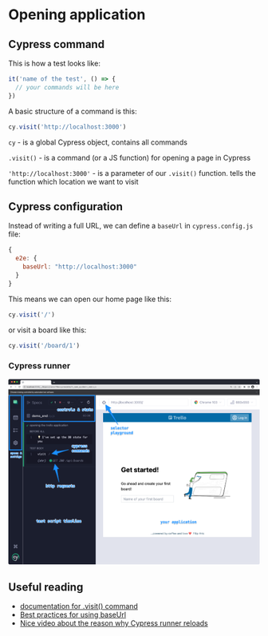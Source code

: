 
# Opening application

## Cypress command

This is how a test looks like:
```js
it('name of the test', () => {
  // your commands will be here
})
```

A basic structure of a command is this:
```js
cy.visit('http://localhost:3000')
```
`cy` - is a global Cypress object, contains all commands

`.visit()` - is a command (or a JS function) for opening a page in Cypress

`'http://localhost:3000'` - is a parameter of our `.visit()` function. tells the function which location we want to visit

## Cypress configuration
Instead of writing a full URL, we can define a `baseUrl` in `cypress.config.js` file:
```js
{
  e2e: {
    baseUrl: "http://localhost:3000"
  }
}
```
This means we can open our home page like this:
```js
cy.visit('/')
```
or visit a board like this:
```js
cy.visit('/board/1')
```

### Cypress runner
![Cypress runner](./runner.png)

## Useful reading
* [documentation for .visit() command](https://docs.cypress.io/api/commands/visit.html#Syntax)
* [Best practices for using baseUrl](https://docs.cypress.io/guides/references/best-practices.html#Setting-a-global-baseUrl)
* [Nice video about the reason why Cypress runner reloads](https://www.youtube.com/watch?v=f5UaXuAc52c)